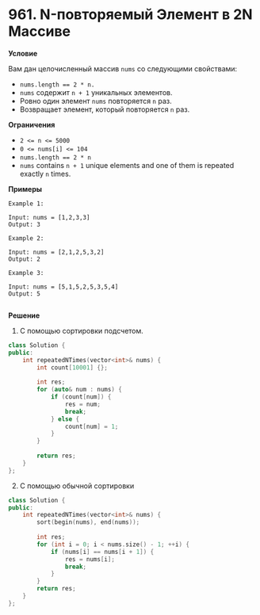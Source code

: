 # 961. N-повторяемый Элемент в 2N Массиве

**Условие**

Вам дан целочисленный массив `nums` со следующими свойствами:

- `nums.length == 2 * n.`
- `nums` содержит `n + 1` уникальных элементов.
- Ровно один элемент `nums` повторяется `n` раз.
- Возвращает элемент, который повторяется `n` раз.


**Ограничения**
- `2 <= n <= 5000`
- `0 <= nums[i] <= 104`
- `nums.length == 2 * n`
- `nums` contains `n + 1` unique elements and one of them is repeated exactly `n` times.


**Примеры**
```
Example 1:

Input: nums = [1,2,3,3]
Output: 3

Example 2:

Input: nums = [2,1,2,5,3,2]
Output: 2

Example 3:

Input: nums = [5,1,5,2,5,3,5,4]
Output: 5
 
```

**Решение**

1. С помощью сортировки подсчетом.

```C++
class Solution {
public:
    int repeatedNTimes(vector<int>& nums) {
        int count[10001] {};
        
        int res;
        for (auto& num : nums) {
            if (count[num]) {
                res = num;
                break;
            } else {
                count[num] = 1;
            }
        }
        
        return res;
    }
};
```

2. С помощью обычной сортировки
```C++
class Solution {
public:
    int repeatedNTimes(vector<int>& nums) {
        sort(begin(nums), end(nums));
        
        int res;
        for (int i = 0; i < nums.size() - 1; ++i) {
            if (nums[i] == nums[i + 1]) {
                res = nums[i];
                break;
            }
        }
        return res;
    }
};
```